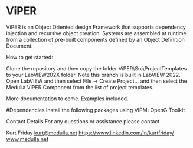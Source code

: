 # ViPER
ViPER is an Object Oriented design Framework that supports dependency injection and recursive object creation. Systems are assembled at runtime from a collection of pre-built components defined by an Object Definition Document.

How to get started: 

Clone the repository and then copy the folder ViPER\Src\ProjectTemplates to your LabVIEW202X folder. Note this branch is built in LabVIEW 2022.
Open LabVIEW and then select File -> Create Project... and then select the Medulla ViPER Component from the list of project templates.

More documentation to come.
Examples included.

#Dependencies
Install the following packages using VIPM: OpenG Toolkit

Contact Details
For any questions or assistance please contact

Kurt Friday
kurt@medulla.net
https://www.linkedin.com/in/kurtfriday/
www.medulla.net
